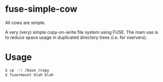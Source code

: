 fuse-simple-cow
===============

All cows are simple.

A very (very) simple copy-on-write file system using FUSE. The main use is to reduce
space usage in duplicated directory trees (i.e. for vservers).

Usage
=====
```bash
$ cp -rl /base /copy
$ fusermount blah blah
```